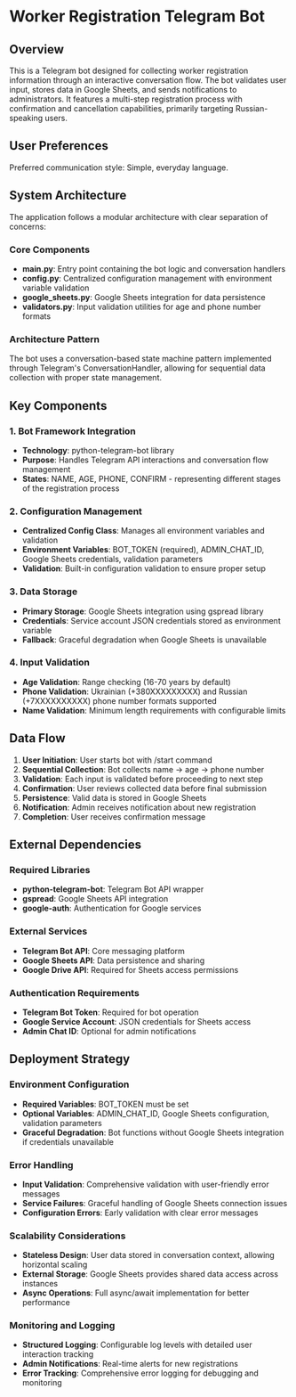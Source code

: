 # Worker Registration Telegram Bot

## Overview

This is a Telegram bot designed for collecting worker registration information through an interactive conversation flow. The bot validates user input, stores data in Google Sheets, and sends notifications to administrators. It features a multi-step registration process with confirmation and cancellation capabilities, primarily targeting Russian-speaking users.

## User Preferences

Preferred communication style: Simple, everyday language.

## System Architecture

The application follows a modular architecture with clear separation of concerns:

### Core Components
- **main.py**: Entry point containing the bot logic and conversation handlers
- **config.py**: Centralized configuration management with environment variable validation
- **google_sheets.py**: Google Sheets integration for data persistence
- **validators.py**: Input validation utilities for age and phone number formats

### Architecture Pattern
The bot uses a conversation-based state machine pattern implemented through Telegram's ConversationHandler, allowing for sequential data collection with proper state management.

## Key Components

### 1. Bot Framework Integration
- **Technology**: python-telegram-bot library
- **Purpose**: Handles Telegram API interactions and conversation flow management
- **States**: NAME, AGE, PHONE, CONFIRM - representing different stages of the registration process

### 2. Configuration Management
- **Centralized Config Class**: Manages all environment variables and validation
- **Environment Variables**: BOT_TOKEN (required), ADMIN_CHAT_ID, Google Sheets credentials, validation parameters
- **Validation**: Built-in configuration validation to ensure proper setup

### 3. Data Storage
- **Primary Storage**: Google Sheets integration using gspread library
- **Credentials**: Service account JSON credentials stored as environment variable
- **Fallback**: Graceful degradation when Google Sheets is unavailable

### 4. Input Validation
- **Age Validation**: Range checking (16-70 years by default)
- **Phone Validation**: Ukrainian (+380XXXXXXXXX) and Russian (+7XXXXXXXXXX) phone number formats supported
- **Name Validation**: Minimum length requirements with configurable limits

## Data Flow

1. **User Initiation**: User starts bot with /start command
2. **Sequential Collection**: Bot collects name → age → phone number
3. **Validation**: Each input is validated before proceeding to next step
4. **Confirmation**: User reviews collected data before final submission
5. **Persistence**: Valid data is stored in Google Sheets
6. **Notification**: Admin receives notification about new registration
7. **Completion**: User receives confirmation message

## External Dependencies

### Required Libraries
- **python-telegram-bot**: Telegram Bot API wrapper
- **gspread**: Google Sheets API integration
- **google-auth**: Authentication for Google services

### External Services
- **Telegram Bot API**: Core messaging platform
- **Google Sheets API**: Data persistence and sharing
- **Google Drive API**: Required for Sheets access permissions

### Authentication Requirements
- **Telegram Bot Token**: Required for bot operation
- **Google Service Account**: JSON credentials for Sheets access
- **Admin Chat ID**: Optional for admin notifications

## Deployment Strategy

### Environment Configuration
- **Required Variables**: BOT_TOKEN must be set
- **Optional Variables**: ADMIN_CHAT_ID, Google Sheets configuration, validation parameters
- **Graceful Degradation**: Bot functions without Google Sheets integration if credentials unavailable

### Error Handling
- **Input Validation**: Comprehensive validation with user-friendly error messages
- **Service Failures**: Graceful handling of Google Sheets connection issues
- **Configuration Errors**: Early validation with clear error messages

### Scalability Considerations
- **Stateless Design**: User data stored in conversation context, allowing horizontal scaling
- **External Storage**: Google Sheets provides shared data access across instances
- **Async Operations**: Full async/await implementation for better performance

### Monitoring and Logging
- **Structured Logging**: Configurable log levels with detailed user interaction tracking
- **Admin Notifications**: Real-time alerts for new registrations
- **Error Tracking**: Comprehensive error logging for debugging and monitoring